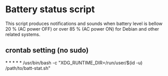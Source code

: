 # Battery status script
This script produces notifications and sounds when battery level is bellow 20 % (AC power OFF) or over 85 % (AC power ON) for Debian and other related systems.
## crontab setting (no sudo)
\* * * * * /usr/bin/bash -c "XDG_RUNTIME_DIR=/run/user/$(id -u) /path/to/batt-stat.sh"
